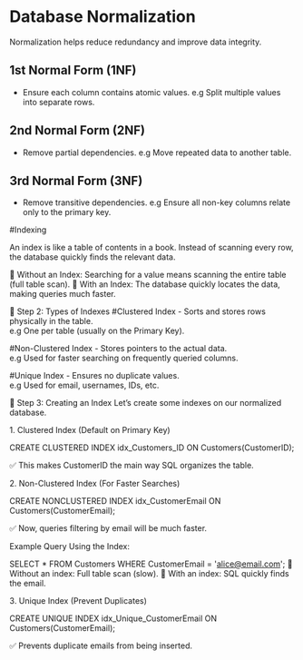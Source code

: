 # Database Normalization  
Normalization helps reduce redundancy and improve data integrity.

## 1st Normal Form (1NF)
- Ensure each column contains atomic values.
e.g Split multiple values into separate rows.

## 2nd Normal Form (2NF)
- Remove partial dependencies.
e.g Move repeated data to another table.

## 3rd Normal Form (3NF)
- Remove transitive dependencies.
e.g Ensure all non-key columns relate only to the primary key.

#Indexing

An index is like a table of contents in a book. Instead of scanning every row, the database quickly finds the relevant data.

🔹 Without an Index: Searching for a value means scanning the entire table (full table scan).
🔹 With an Index: The database quickly locates the data, making queries much faster.

🔹 Step 2: Types of Indexes
#Clustered Index - Sorts and stores rows physically in the table.	
e.g One per table (usually on the Primary Key).

#Non-Clustered Index - Stores pointers to the actual data.	
e.g Used for faster searching on frequently queried columns.

#Unique Index - Ensures no duplicate values.	
e.g Used for email, usernames, IDs, etc.

🔹 Step 3: Creating an Index
Let’s create some indexes on our normalized database.

1️. Clustered Index (Default on Primary Key)

CREATE CLUSTERED INDEX idx_Customers_ID 
ON Customers(CustomerID);

✅ This makes CustomerID the main way SQL organizes the table.

2️. Non-Clustered Index (For Faster Searches)

CREATE NONCLUSTERED INDEX idx_CustomerEmail 
ON Customers(CustomerEmail);

✅ Now, queries filtering by email will be much faster.

Example Query Using the Index:

SELECT * FROM Customers WHERE CustomerEmail = 'alice@email.com';
🔹 Without an index: Full table scan (slow).
🔹 With an index: SQL quickly finds the email.

3️. Unique Index (Prevent Duplicates)

CREATE UNIQUE INDEX idx_Unique_CustomerEmail 
ON Customers(CustomerEmail);

✅ Prevents duplicate emails from being inserted.






